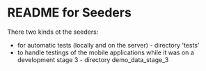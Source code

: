 # README for Seeders

There two kinds ot the seeders:

+ for automatic tests (locally and on the server) - directory 'tests'
+ to handle testings of the mobile applications while it was on a development stage 3 - directory demo_data_stage_3
